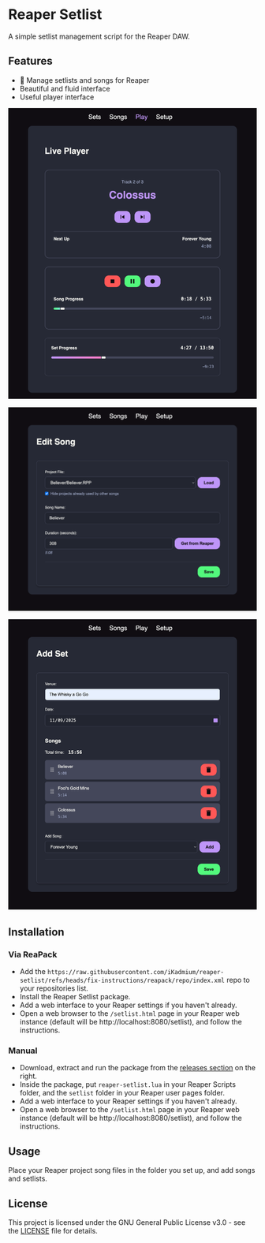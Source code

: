 # Reaper Setlist

A simple setlist management script for the Reaper DAW.

## Features

- 🎵 Manage setlists and songs for Reaper
- Beautiful and fluid interface
- Useful player interface

![Player screenshot](docs/player.png)

![Song editor screenshot](docs/song-editor.png)

![Set editor screenshot](docs/set-editor.png)

## Installation

### Via ReaPack

- Add the `https://raw.githubusercontent.com/iKadmium/reaper-setlist/refs/heads/fix-instructions/reapack/repo/index.xml` repo to your repositories list.
- Install the Reaper Setlist package.
- Add a web interface to your Reaper settings if you haven't already.
- Open a web browser to the `/setlist.html` page in your Reaper web instance (default will be http://localhost:8080/setlist), and follow the instructions.

### Manual

- Download, extract and run the package from the [releases section](https://github.com/iKadmium/reaper-setlist/releases) on the right.
- Inside the package, put `reaper-setlist.lua` in your Reaper Scripts folder, and the `setlist` folder in your Reaper user pages folder.
- Add a web interface to your Reaper settings if you haven't already.
- Open a web browser to the `/setlist.html` page in your Reaper web instance (default will be http://localhost:8080/setlist), and follow the instructions.

## Usage

Place your Reaper project song files in the folder you set up, and add songs and setlists.

## License

This project is licensed under the GNU General Public License v3.0 - see the [LICENSE](LICENSE) file for details.
